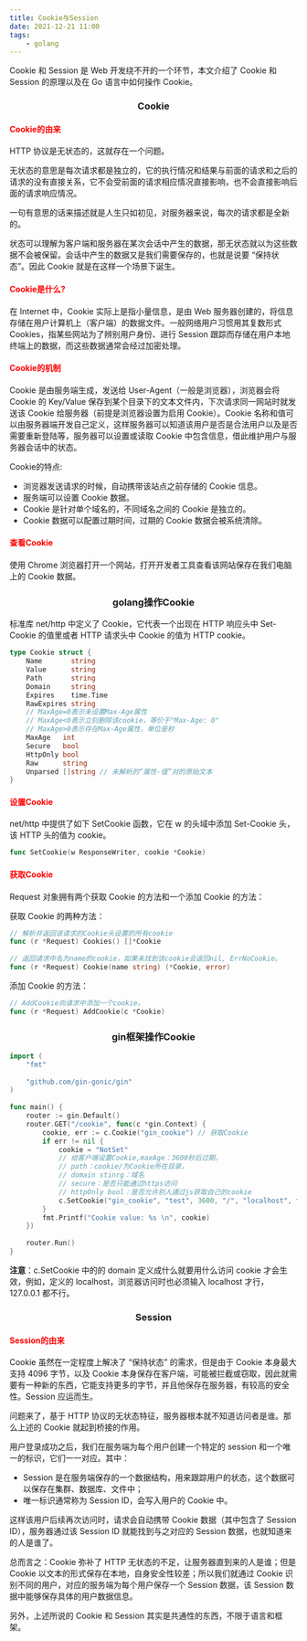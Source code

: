 ```yaml
---
title: Cookie与Session
date: 2021-12-21 11:00
tags:
    - golang
---
```


Cookie 和 Session 是 Web 开发绕不开的一个环节，本文介绍了 Cookie 和 Session 的原理以及在 Go 语言中如何操作 Cookie。

### <center>Cookie</center>

#### <font color=red>Cookie的由来</font>

HTTP 协议是无状态的，这就存在一个问题。

无状态的意思是每次请求都是独立的，它的执行情况和结果与前面的请求和之后的请求的没有直接关系，它不会受前面的请求相应情况直接影响，也不会直接影响后面的请求响应情况。

一句有意思的话来描述就是人生只如初见，对服务器来说，每次的请求都是全新的。

状态可以理解为客户端和服务器在某次会话中产生的数据，那无状态就以为这些数据不会被保留。会话中产生的数据又是我们需要保存的，也就是说要 “保持状态”。因此 Cookie 就是在这样一个场景下诞生。

#### <font color=red>Cookie是什么?</font>

在 Internet 中，Cookie 实际上是指小量信息，是由 Web 服务器创建的，将信息存储在用户计算机上（客户端）的数据文件。一般网络用户习惯用其复数形式 Cookies，指某些网站为了辨别用户身份、进行 Session 跟踪而存储在用户本地终端上的数据，而这些数据通常会经过加密处理。

#### <font color=red>Cookie的机制</font>

Cookie 是由服务端生成，发送给 User-Agent（一般是浏览器），浏览器会将 Cookie 的 Key/Value 保存到某个目录下的文本文件内，下次请求同一网站时就发送该 Cookie 给服务器（前提是浏览器设置为启用 Cookie）。Cookie 名称和值可以由服务器端开发自己定义，这样服务器可以知道该用户是否是合法用户以及是否需要重新登陆等，服务器可以设置或读取 Cookie 中包含信息，借此维护用户与服务器会话中的状态。

Cookie的特点:

- 浏览器发送请求的时候，自动携带该站点之前存储的 Cookie 信息。
- 服务端可以设置 Cookie 数据。
- Cookie 是针对单个域名的，不同域名之间的 Cookie 是独立的。
- Cookie 数据可以配置过期时间，过期的 Cookie 数据会被系统清除。

#### <font color=red>查看Cookie</font>

使用 Chrome 浏览器打开一个网站，打开开发者工具查看该网站保存在我们电脑上的 Cookie 数据。

### <center>golang操作Cookie</center>

标准库 net/http 中定义了 Cookie，它代表一个出现在 HTTP 响应头中 Set-Cookie 的值里或者 HTTP 请求头中 Cookie 的值为 HTTP cookie。

```go
type Cookie struct {
    Name       string
    Value      string
    Path       string
    Domain     string
    Expires    time.Time
    RawExpires string
    // MaxAge=0表示未设置Max-Age属性
    // MaxAge<0表示立刻删除该cookie，等价于"Max-Age: 0"
    // MaxAge>0表示存在Max-Age属性，单位是秒
    MaxAge   int
    Secure   bool
    HttpOnly bool
    Raw      string
    Unparsed []string // 未解析的“属性-值”对的原始文本
}
```

#### <font color=red>设置Cookie</font>

net/http 中提供了如下 SetCookie 函数，它在 w 的头域中添加 Set-Cookie 头，该 HTTP 头的值为 cookie。

```go
func SetCookie(w ResponseWriter, cookie *Cookie)
```

#### <font color=red>获取Cookie</font>

Request 对象拥有两个获取 Cookie 的方法和一个添加 Cookie 的方法：

获取 Cookie 的两种方法：

```go
// 解析并返回该请求的Cookie头设置的所有cookie
func (r *Request) Cookies() []*Cookie
 
// 返回请求中名为name的cookie，如果未找到该cookie会返回nil, ErrNoCookie。
func (r *Request) Cookie(name string) (*Cookie, error)
```

添加 Cookie 的方法：

```go
// AddCookie向请求中添加一个cookie。
func (r *Request) AddCookie(c *Cookie)
```

### <center>gin框架操作Cookie</center>

```go
import (
    "fmt"
 
    "github.com/gin-gonic/gin"
)
 
func main() {
    router := gin.Default()
    router.GET("/cookie", func(c *gin.Context) {
        cookie, err := c.Cookie("gin_cookie") // 获取Cookie
        if err != nil {
            cookie = "NotSet"
            // 给客户端设置Cookie,maxAge：3600秒后过期，
            // path：cookie/为Cookie所在目录，
            // domain stinrg：域名
            // secure：是否只能通过https访问
            // httpOnly bool：是否允许别人通过js获取自己的cookie
            c.SetCookie("gin_cookie", "test", 3600, "/", "localhost", false, true)
        }
        fmt.Printf("Cookie value: %s \n", cookie)
    })
 
    router.Run()
}
```

**注意**：c.SetCookie 中的的 domain 定义成什么就要用什么访问 cookie 才会生效，例如，定义的 localhost，浏览器访问时也必须输入 localhost 才行，127.0.0.1 都不行。

### <center>Session</center>

#### <font color=red>Session的由来</font>

Cookie 虽然在一定程度上解决了 “保持状态” 的需求，但是由于 Cookie 本身最大支持 4096 字节，以及 Cookie 本身保存在客户端，可能被拦截或窃取，因此就需要有一种新的东西，它能支持更多的字节，并且他保存在服务器，有较高的安全性。Session 应运而生。

问题来了，基于 HTTP 协议的无状态特征，服务器根本就不知道访问者是谁。那么上述的 Cookie 就起到桥接的作用。

用户登录成功之后，我们在服务端为每个用户创建一个特定的 session 和一个唯一的标识，它们一一对应。其中：

- Session 是在服务端保存的一个数据结构，用来跟踪用户的状态，这个数据可以保存在集群、数据库、文件中；
- 唯一标识通常称为 Session ID，会写入用户的 Cookie 中。

这样该用户后续再次访问时，请求会自动携带 Cookie 数据（其中包含了 Session ID），服务器通过该 Session ID 就能找到与之对应的 Session 数据，也就知道来的人是谁了。

总而言之：Cookie 弥补了 HTTP 无状态的不足，让服务器直到来的人是谁；但是 Cookie 以文本的形式保存在本地，自身安全性较差；所以我们就通过 Cookie 识别不同的用户，对应的服务端为每个用户保存一个 Session 数据，该 Session 数据中能够保存具体的用户数据信息。

另外，上述所说的 Cookie 和 Session 其实是共通性的东西，不限于语言和框架。